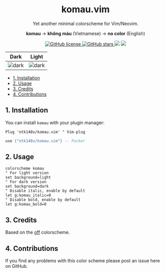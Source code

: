 <h1 align="center">
    komau.vim
</h1>

<p align="center">
    Yet another minimal colorscheme for Vim/Neovim.
</p>
<p align="center">
    <strong>komau</strong> -> <strong>không màu</strong> (Vietnamese) -> <strong>no color</strong> (English)
</p>
<p align="center">
    <a href="https://github.com/ntk148v/komau.vim/blob/master/LICENSE">
        <img alt="GitHub license" src="https://img.shields.io/github/license/ntk148v/komau.vim?style=for-the-badge">
    </a>
    <a href="https://github.com/ntk148v/komau.vim/stargazers"> <img alt="GitHub stars" src="https://img.shields.io/github/stars/ntk148v/komau.vim?style=for-the-badge"> </a>
    <a href="https://github.com/ntk148v/komau.nvim/issues"><img src="https://img.shields.io/github/issues/ntk148v/komau.vim?colorA=192330&colorB=dbc074&style=for-the-badge"></a>
    <a href="https://github.com/ntk148v/komau.nvim/contributors"><img src="https://img.shields.io/github/contributors/ntk148v/komau.vim?colorA=192330&colorB=81b29a&style=for-the-badge"></a>
</p>

| Dark                                                                                                                                    | Light                                                                                                                                    |
| --------------------------------------------------------------------------------------------------------------------------------------- | ---------------------------------------------------------------------------------------------------------------------------------------- |
| <img src="https://raw.githubusercontent.com/ntk148v/komau.vim/master/screenshots/golang-dark.png" alt="dark" style="border-radius:1%"/> | <img src="https://raw.githubusercontent.com/ntk148v/komau.vim/master/screenshots/golang-light.png" alt="dark" style="border-radius:1%"/> |

- [1. Installation](#1-installation)
- [2. Usage](#2-usage)
- [3. Credits](#3-credits)
- [4. Contributions](#4-contributions)

## 1. Installation

You can install `komau` with your plugin manager:

```vim
Plug 'ntk148v/komau.vim' " Vim-plug
```

```lua
use {"ntk148v/komau.vim"} -- Packer
```

## 2. Usage

```vim
colorscheme komau
" For light version
set background=light
" For dark version
set background=dark
" Disable italic, enable by default
let g:komau_italic=0
" Disable bold, enable by default
let g:komau_bold=0
```

## 3. Credits

Based on the [off](https://github.com/pbrisbin/vim-colors-off) colorscheme.

## 4. Contributions

If you find any problems with this color scheme please post an issue here on GitHub.
